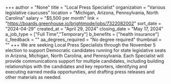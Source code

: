 +++
author = "None"
title = "Local Press Specialist"
organization = "Various legislative caucuses"
location = "Michigan, Arizona, Pennsylvania, North Carolina"
salary = "$5,500 per month"
link = "https://boards.greenhouse.io/brightmode/jobs/7322082002"
sort_date = "2024-04-29"
created_at = "April 29, 2024"
closing_date = "May 17, 2024"
a_job_type = ["Full Time","Temporary"]
b_benefits = ["health insurance"]
c_feedback = ""
aa_degrees_required = "No degree required"
thumbnail = ""
+++
We are seeking Local Press Specialists through the November 5 election to support Democratic candidates running for state legislative seats in Arizona, Michigan, North Carolina, and Pennsylvania. Each Specialist will provide communications support for multiple candidates, including building relationships with the candidates and key reporters, identifying and executing earned media opportunities, and drafting press releases and other materials as needed.